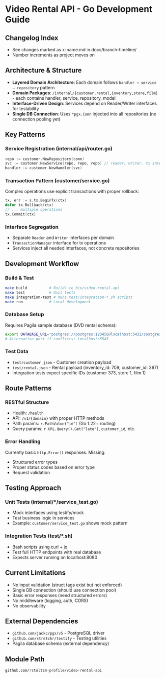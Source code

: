

# Video Rental API - Go Development Guide

## Changelog Index

- See changes marked as x-name.md in docs/branch-timeline/
- Number increments as project moves on

## Architecture & Structure
- **Layered Domain Architecture**: Each domain follows `handler → service → repository` pattern
- **Domain Packages**: `/internal/{customer,rental,inventory,store,film}` - each contains handler, service, repository, model
- **Interface-Driven Design**: Services depend on Reader/Writer interfaces for testability
- **Single DB Connection**: Uses `*pgx.Conn` injected into all repositories (no connection pooling yet)

## Key Patterns

### Service Registration (internal/api/router.go)
```go
repo := customer.NewRepository(conn)
svc := customer.NewService(repo, repo, repo) // reader, writer, tx interfaces
handler := customer.NewHandler(svc)
```

### Transaction Pattern (customer/service.go)
Complex operations use explicit transactions with proper rollback:
```go
tx, err := s.tx.BeginTx(ctx)
defer tx.Rollback(ctx)
// ... multiple operations
tx.Commit(ctx)
```

### Interface Segregation
- Separate `Reader` and `Writer` interfaces per domain  
- `TransactionManager` interface for tx operations
- Services inject all needed interfaces, not concrete repositories

## Development Workflow

### Build & Test
```bash
make build          # Builds to bin/video-rental-api
make test           # Unit tests
make integration-test # Runs test/integration-*.sh scripts
make run            # Local development
```

### Database Setup
Requires Pagila sample database (DVD rental schema):
```bash
export DATABASE_URL="postgres://postgres:123456@localhost:5432/postgres"
# Alternative port if conflicts: localhost:6543
```

### Test Data
- `test/customer.json` - Customer creation payload
- `test/rental.json` - Rental payload (inventory_id: 709, customer_id: 397)
- Integration tests expect specific IDs (customer 373, store 1, film 1)

## Route Patterns

### RESTful Structure
- Health: `/health`  
- API: `/v1/{domain}` with proper HTTP methods
- Path params: `r.PathValue("id")` (Go 1.22+ routing)
- Query params: `r.URL.Query().Get("late")`, `customer_id`, etc.

### Error Handling
Currently basic `http.Error()` responses. Missing:
- Structured error types
- Proper status codes based on error type
- Request validation

## Testing Approach

### Unit Tests (internal/*/service_test.go)
- Mock interfaces using testify/mock
- Test business logic in services
- Example: `customer/service_test.go` shows mock pattern

### Integration Tests (test/*.sh)
- Bash scripts using curl + jq
- Test full HTTP endpoints with real database
- Expects server running on localhost:8080

## Current Limitations
- No input validation (struct tags exist but not enforced)
- Single DB connection (should use connection pool)
- Basic error responses (need structured errors)
- No middleware (logging, auth, CORS)
- No observability

## External Dependencies
- `github.com/jackc/pgx/v5` - PostgreSQL driver
- `github.com/stretchr/testify` - Testing utilities
- Pagila database schema (external dependency)

## Module Path
`github.com/rstoltzm-profile/video-rental-api`